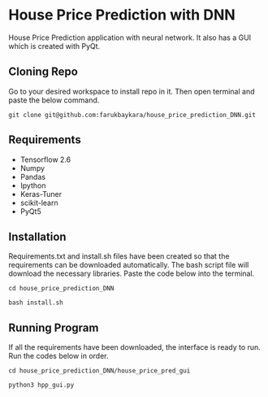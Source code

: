 # House Price Prediction with DNN
House Price Prediction application with neural network. It also has a GUI which is created with PyQt.

## Cloning Repo

Go to your desired workspace to install repo in it. Then open terminal and paste the below command.

```
git clone git@github.com:farukbaykara/house_price_prediction_DNN.git
```

## Requirements

* Tensorflow 2.6
* Numpy
* Pandas
* Ipython
* Keras-Tuner
* scikit-learn
* PyQt5

## Installation

Requirements.txt and install.sh files have been created so that the requirements can be downloaded automatically. The bash script file will download the necessary libraries. Paste the code below into the terminal.
```
cd house_price_prediction_DNN
```
```
bash install.sh
```
## Running Program

If all the requirements have been downloaded, the interface is ready to run. Run the codes below in order.

```
cd house_price_prediction_DNN/house_price_pred_gui
```
```
python3 hpp_gui.py
```
